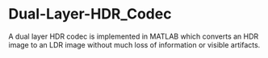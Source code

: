 # Dual-Layer-HDR_Codec
A dual layer HDR codec is implemented in MATLAB which converts an HDR image to an LDR image without much loss of information or visible artifacts.

